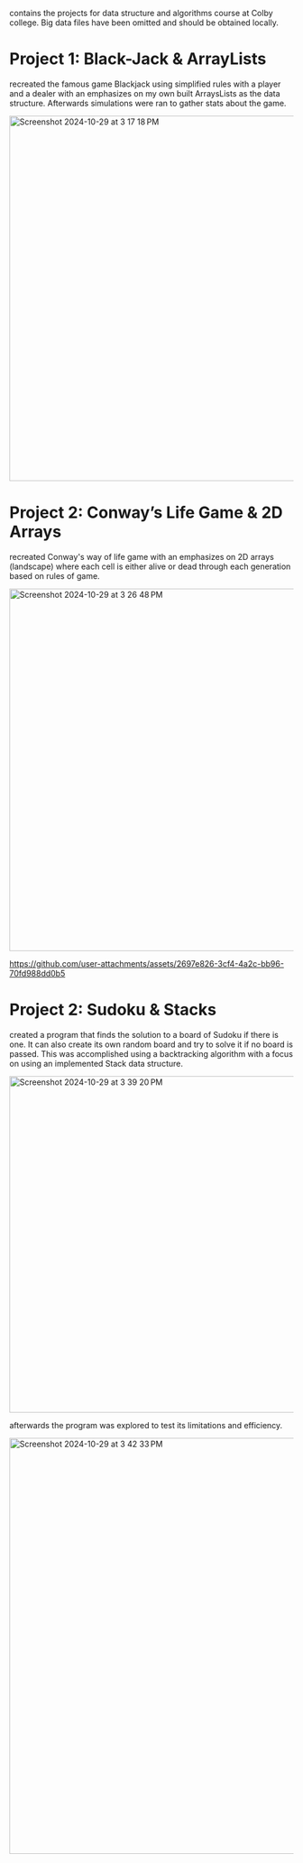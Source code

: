 contains the projects for data structure and algorithms course at Colby college. Big data files have been omitted and should be obtained locally.

# Project 1: Black-Jack & ArrayLists
recreated the famous game Blackjack using simplified rules with a player and a dealer with an emphasizes on my own built ArraysLists as the data structure. Afterwards simulations were ran to gather stats about the game.

<img width="648" alt="Screenshot 2024-10-29 at 3 17 18 PM" src="https://github.com/user-attachments/assets/f473d5ec-fd05-4ac7-81e8-e20aca4e583a">

# Project 2: Conway’s Life Game & 2D Arrays
recreated Conway's way of life game with an emphasizes on 2D arrays (landscape) where each cell is either alive or dead through each generation based on rules of game.

<img width="643" alt="Screenshot 2024-10-29 at 3 26 48 PM" src="https://github.com/user-attachments/assets/fc056ff1-8dfc-4fe9-9d16-752348a71f95">

https://github.com/user-attachments/assets/2697e826-3cf4-4a2c-bb96-70fd988dd0b5

# Project 2: Sudoku & Stacks
created a program that finds the solution to a board of Sudoku if there is one. It can also create its own random board and try to solve it if no board is passed. This was
accomplished using a backtracking algorithm with a focus on using an implemented Stack data structure. 

<img width="597" alt="Screenshot 2024-10-29 at 3 39 20 PM" src="https://github.com/user-attachments/assets/4767bc49-b5d3-4f5d-bb2b-2cca153c526f">

afterwards the program was explored to test its limitations and efficiency.

<img width="738" alt="Screenshot 2024-10-29 at 3 42 33 PM" src="https://github.com/user-attachments/assets/b7828c9a-679c-4adb-b631-d4fd2e9659a1">



